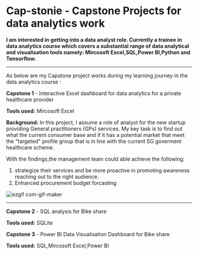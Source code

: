 # Cap-stonie - Capstone Projects for data analytics work

**I am interested in getting into a data analyst role.
Currently a trainee in data analytics course which covers a substantial range of data analytical and visualisation tools namely: Mircosoft Excel,SQL,Power BI,Python and Tensorflow.**

---
As below are my Capstone project works during my learning journey in the data analytics course  :

**Capstone 1** - Interactive Excel dashboard for data analytics for a private healthcare provider

  **Tools used:** Mircosoft Excel

  **Background:**
  In this project, I assume a role of analyst for the new startup providing General practitioners (GPs) services. My key task is to find out what the current consumer base and if it has a potential market that meet the "targeted" profile group that is in line with the current SG goverment healthcare scheme.
  
  With the findings,the management team could able achieve the following:
  
  1. strategize their services and be more proactive in promoting awareness reaching out to the right audience.
  2. Enhanced procurement budget forcasting




  ![ezgif com-gif-maker](https://user-images.githubusercontent.com/106800713/189484518-f7d192e6-08c7-4970-ad6f-bf60118b20ac.gif)

  
--------------
  

**Capstone 2** - SQL analysis for Bike share

  **Tools used:** SQLite

**Capstone 3** - Power BI Data Visualisation Dashboard for Bike share

  **Tools used:** SQL,Mircosoft Excel,Power BI
